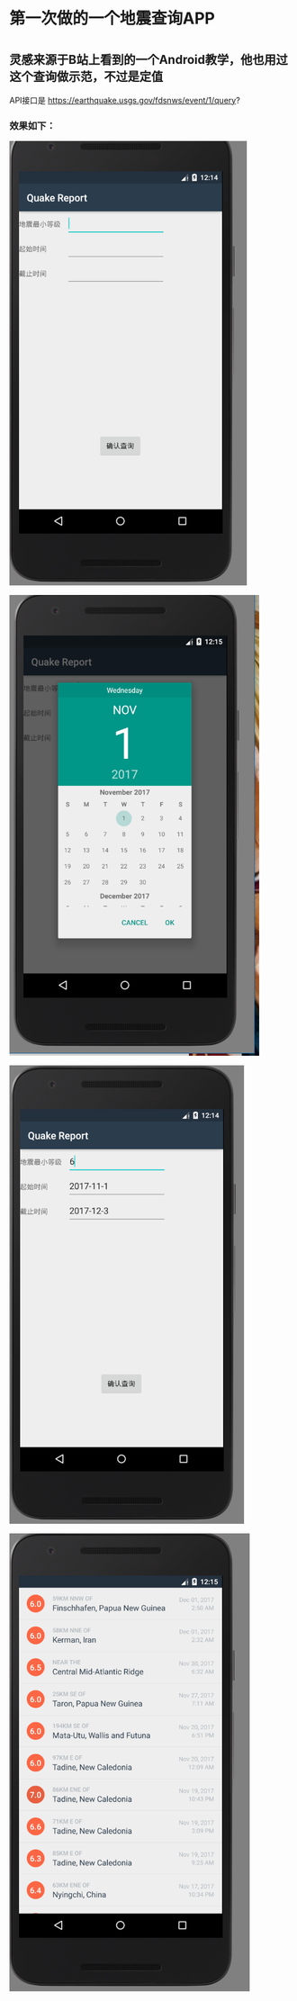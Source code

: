 # 第一次做的一个地震查询APP<h1>
## 灵感来源于B站上看到的一个Android教学，他也用过这个查询做示范，不过是定值

API接口是 https://earthquake.usgs.gov/fdsnws/event/1/query?

### 效果如下：


![1](https://github.com/Neocou/QuakeReport/blob/master/pic/1.PNG)

![2](https://github.com/Neocou/QuakeReport/blob/master/pic/2.PNG)

![3](https://github.com/Neocou/QuakeReport/blob/master/pic/3.PNG)

![4](https://github.com/Neocou/QuakeReport/blob/master/pic/4.PNG)



